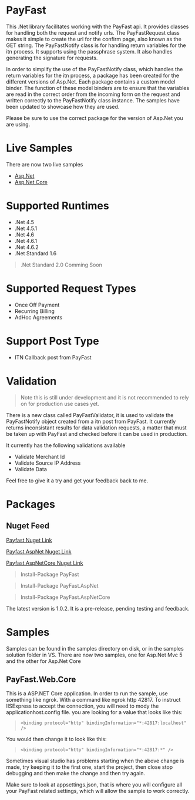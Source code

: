 # PayFast 

This .Net library facilitates working with the PayFast api.
It provides classes for handling both the request and notify urls.
The PayFastRequest class makes it simple to create the url for the confirm page,
also known as the GET string. The PayFastNotify class is for handling return variables for the itn process.
It supports using the passphrase system. It also handles generating the signature for requests.

In order to simplify the use of the PayFastNotify class, which handles the return variables for the itn process,
a package has been created for the different versions of Asp.Net. Each package contains a custom model binder.
The function of these model binders are to ensure that the variables are read in the correct order
from the incoming form on the request and written correctly to the PayFastNotify class instance.
The samples have been updated to showcase how they are used.

Please be sure to use the correct package for the version of Asp.Net you are using.

# Live Samples

There are now two live samples

* [Asp.Net](https://payfast-demo-mvc.azurewebsites.net)
* [Asp.Net Core](https://payfast-demo.azurewebsites.net)

# Supported Runtimes

* .Net 4.5
* .Net 4.5.1
* .Net 4.6
* .Net 4.6.1
* .Net 4.6.2
* .Net Standard 1.6

> .Net Standard 2.0 Comming Soon

# Supported Request Types

* Once Off Payment
* Recurring Billing
* AdHoc Agreements

# Support Post Type

* ITN Callback post from PayFast

# Validation

> Note this is still under development and it is not recommended to rely on for production use cases yet.

There is a new class called PayFastValidator, it is used to validate the PayFastNotify object created from a 
itn post from PayFast. It currently returns inconsistant results for data validation requests, a matter that must be taken up with
PayFast and checked before it can be used in production.

It currently has the following validations available

* Validate Merchant Id
* Validate Source IP Address
* Validate Data

Feel free to give it a try and get your feedback back to me.

# Packages

## Nuget Feed

[ Payfast Nuget Link](https://www.nuget.org/packages/PayFast/)

[ Payfast.AspNet Nuget Link](https://www.nuget.org/packages/PayFast.AspNet/)

[ Payfast.AspNetCore Nuget Link](https://www.nuget.org/packages/PayFast.AspNetCore/)

> Install-Package PayFast

> Install-Package PayFast.AspNet

> Install-Package PayFast.AspNetCore

The latest version is 1.0.2. It is a pre-release, pending testing and feedback.

# Samples

Samples can be found in the samples directory on disk, or in the samples solution folder in VS.
There are now two samples, one for Asp.Net Mvc 5 and the other for Asp.Net Core

## PayFast.Web.Core

This is a ASP.NET Core application. In order to run the sample, use something like ngrok.
With a command like ngrok http 42817. To instruct IISExpress to accept the connection, you will 
need to mody the applicationhost.config file. you are looking for a value that looks like this:

> ```<binding protocol="http" bindingInformation="*:42817:localhost" />```

You would then change it to look like this:

> ```<binding protocol="http" bindingInformation="*:42817:*" />```

Sometimes visual studio has problems starting when the above change is made, try keeping it to the first one,
start the project, then close stop debugging and then make the change and then try again.

Make sure to look at appsettings.json, that is where you will configure all your PayFast related settings,
which will allow the sample to work correctly.
